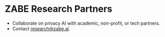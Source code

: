 # ZABE Research Partners
- Collaborate on privacy AI with academic, non-profit, or tech partners.
- Contact research@zabe.ai.